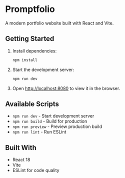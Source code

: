 # Promptfolio

A modern portfolio website built with React and Vite.

## Getting Started

1. Install dependencies:

   ```bash
   npm install
   ```

2. Start the development server:

   ```bash
   npm run dev
   ```

3. Open [http://localhost:8080](http://localhost:8080) to view it in the browser.

## Available Scripts

- `npm run dev` - Start development server
- `npm run build` - Build for production
- `npm run preview` - Preview production build
- `npm run lint` - Run ESLint

## Built With

- React 18
- Vite
- ESLint for code quality
